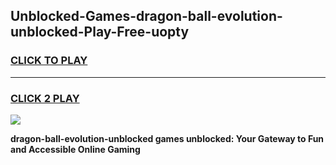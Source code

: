 
## Unblocked-Games-dragon-ball-evolution-unblocked-Play-Free-uopty
<h3>
<a href="https://premium76.site?title=dragon-ball-evolution-unblocked&ref=12A">CLICK TO PLAY</a></h3>
<hr>

<h3>
<a href="https://premium76.site?title=dragon-ball-evolution-unblocked&ref=12A">CLICK 2 PLAY</a>
  
</h3>

<a href="https://premium76.site?title=dragon-ball-evolution-unblocked&ref=12A"><img src="https://clearcache.store/games.png"></a>


**dragon-ball-evolution-unblocked games unblocked: Your Gateway to Fun and Accessible Online Gaming**
